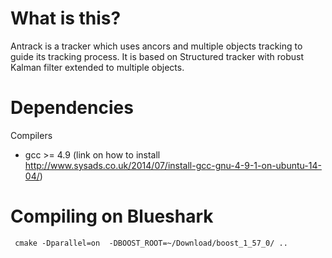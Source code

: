 # What is this?
Antrack is a tracker which uses ancors and multiple objects tracking to guide its tracking process. It is based on Structured tracker with robust Kalman filter extended to multiple objects.

# Dependencies
Compilers
- gcc >= 4.9  (link on how to install http://www.sysads.co.uk/2014/07/install-gcc-gnu-4-9-1-on-ubuntu-14-04/)

# Compiling on Blueshark
     cmake -Dparallel=on  -DBOOST_ROOT=~/Download/boost_1_57_0/ ..
